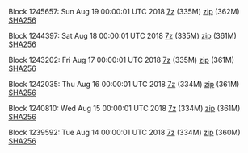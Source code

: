 Block 1245657: Sun Aug 19 00:00:01 UTC 2018 [7z](https://transfer.sh/HcSEB/bootstrap.dat.20180819.7z) (335M) [zip](https://transfer.sh/15bY9W/bootstrap.dat.20180819.zip) (362M) [SHA256](https://transfer.sh/YOsGG/sha256.txt)

Block 1244397: Sat Aug 18 00:00:01 UTC 2018 [7z](https://transfer.sh/DHKY5/bootstrap.dat.20180818.7z) (335M) [zip](https://transfer.sh/DggM6/bootstrap.dat.20180818.zip) (361M) [SHA256](https://transfer.sh/U9rFL/sha256.txt)

Block 1243202: Fri Aug 17 00:00:01 UTC 2018 [7z](https://transfer.sh/UsmUq/bootstrap.dat.20180817.7z) (335M) [zip](https://transfer.sh/LlKoB/bootstrap.dat.20180817.zip) (361M) [SHA256](https://transfer.sh/bhKf5/sha256.txt)

Block 1242035: Thu Aug 16 00:00:01 UTC 2018 [7z](https://transfer.sh/LZ7q4/bootstrap.dat.20180816.7z) (334M) [zip](https://transfer.sh/EE2Cl/bootstrap.dat.20180816.zip) (361M) [SHA256](https://transfer.sh/WCpoh/sha256.txt)

Block 1240810: Wed Aug 15 00:00:01 UTC 2018 [7z](https://transfer.sh/XrZ5D/bootstrap.dat.20180815.7z) (334M) [zip](https://transfer.sh/wLtCc/bootstrap.dat.20180815.zip) (361M) [SHA256](https://transfer.sh/ae5Us/sha256.txt)

Block 1239592: Tue Aug 14 00:00:01 UTC 2018 [7z](https://transfer.sh/16ckBV/bootstrap.dat.20180814.7z) (334M) [zip](https://transfer.sh/HCYOe/bootstrap.dat.20180814.zip) (360M) [SHA256](https://transfer.sh/6KTSu/sha256.txt)
